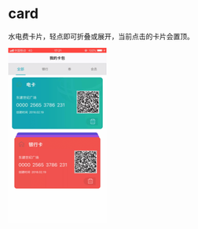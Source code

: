 # card
 水电费卡片，轻点即可折叠或展开，当前点击的卡片会置顶。
 
![image](https://github.com/tangshuya/card/blob/master/card.gif)
